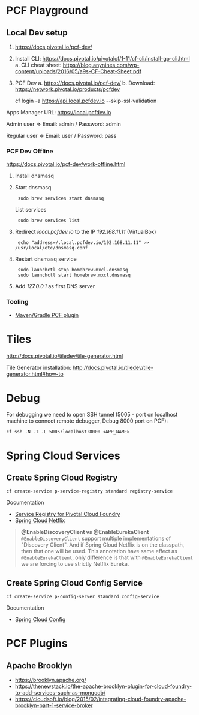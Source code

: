 # PCF Playground

## Local Dev setup

1. https://docs.pivotal.io/pcf-dev/ 
2. Install CLI: https://docs.pivotal.io/pivotalcf/1-11/cf-cli/install-go-cli.html
    a. CLI cheat sheet: https://blog.anynines.com/wp-content/uploads/2016/05/a9s-CF-Cheat-Sheet.pdf
3. PCF Dev
    a. https://docs.pivotal.io/pcf-dev/
    b. Download: https://network.pivotal.io/products/pcfdev


    cf login -a https://api.local.pcfdev.io --skip-ssl-validation

Apps Manager URL: https://local.pcfdev.io

Admin user => Email: admin / Password: admin

Regular user => Email: user / Password: pass



### PCF Dev Offline

https://docs.pivotal.io/pcf-dev/work-offline.html

1. Install dnsmasq
2. Start dnsmasq

        sudo brew services start dnsmasq
        
   List services
   
        sudo brew services list
        
3. Redirect _local.pcfdev.io_ to the IP _192.168.11.11_ (VirtualBox)
        
        echo "address=/.local.pcfdev.io/192.168.11.11" >> /usr/local/etc/dnsmasq.conf

4. Restart dnsmasq service

        sudo launchctl stop homebrew.mxcl.dnsmasq
        sudo launchctl start homebrew.mxcl.dnsmasq
        
5. Add _127.0.0.1_ as first DNS server


### Tooling

 - [Maven/Gradle PCF plugin](https://content.pivotal.io/blog/improved-java-tooling-for-cloud-foundry)
 

# Tiles

http://docs.pivotal.io/tiledev/tile-generator.html

Tile Generator installation: http://docs.pivotal.io/tiledev/tile-generator.html#how-to  
  

# Debug

For debugging we need to open SSH tunnel (5005 - port on localhost machine to connect remote debugger, Debug 8000 port on PCF):

    cf ssh -N -T -L 5005:localhost:8000 <APP_NAME>
    
    
# Spring Cloud Services

## Create Spring Cloud Registry

    cf create-service p-service-registry standard registry-service
    
Documentation
 
  - [Service Registry for Pivotal Cloud Foundry](https://docs.pivotal.io/spring-cloud-services/1-4/common/service-registry/)
  - [Spring Cloud Netflix](https://cloud.spring.io/spring-cloud-netflix/spring-cloud-netflix.html)
    

> **@EnableDiscoveryClient vs @EnableEurekaClient**
    `@EnableDiscoveryClient` support multiple implementations of "Discovery Client".
    And if Spring Cloud Netflix is on the classpath, then that one will be used.
    This annotation have same effect as `@EnableEurekaClient`, only difference is that
    with `@EnableEurekaClient` we are forcing to use strictly Netflix Eureka.

    
## Create Spring Cloud Config Service

    cf create-service p-config-server standard config-service
    
Documentation
 
 - [Spring Cloud Config](https://cloud.spring.io/spring-cloud-config/spring-cloud-config.html)
 
 
# PCF Plugins 

## Apache Brooklyn

- https://brooklyn.apache.org/
- https://thenewstack.io/the-apache-brooklyn-plugin-for-cloud-foundry-to-add-services-such-as-mongodb/
- https://cloudsoft.io/blog/2015/02/integrating-cloud-foundry-apache-brooklyn-part-1-service-broker